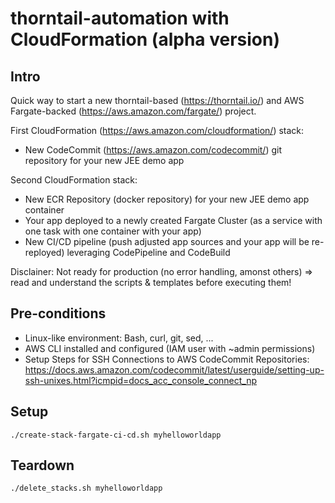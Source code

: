 # thorntail-automation with CloudFormation (alpha version)

## Intro

Quick way to start a new thorntail-based (https://thorntail.io/) and AWS Fargate-backed (https://aws.amazon.com/fargate/) project.

First CloudFormation (https://aws.amazon.com/cloudformation/) stack:
- New CodeCommit (https://aws.amazon.com/codecommit/) git repository for your new JEE demo app

Second CloudFormation stack:
- New ECR Repository (docker repository) for your new JEE demo app container
- Your app deployed to a newly created Fargate Cluster (as a service with one task with one container with your app)
- New CI/CD pipeline (push adjusted app sources and your app will be re-reployed) leveraging CodePipeline and CodeBuild

Disclainer: Not ready for production (no error handling, amonst others) => read and understand the scripts & templates before executing them!

## Pre-conditions

- Linux-like environment: Bash, curl, git, sed, ...
- AWS CLI installed and configured (IAM user with ~admin permissions)
- Setup Steps for SSH Connections to AWS CodeCommit Repositories: https://docs.aws.amazon.com/codecommit/latest/userguide/setting-up-ssh-unixes.html?icmpid=docs_acc_console_connect_np

## Setup

    ./create-stack-fargate-ci-cd.sh myhelloworldapp

## Teardown

    ./delete_stacks.sh myhelloworldapp
